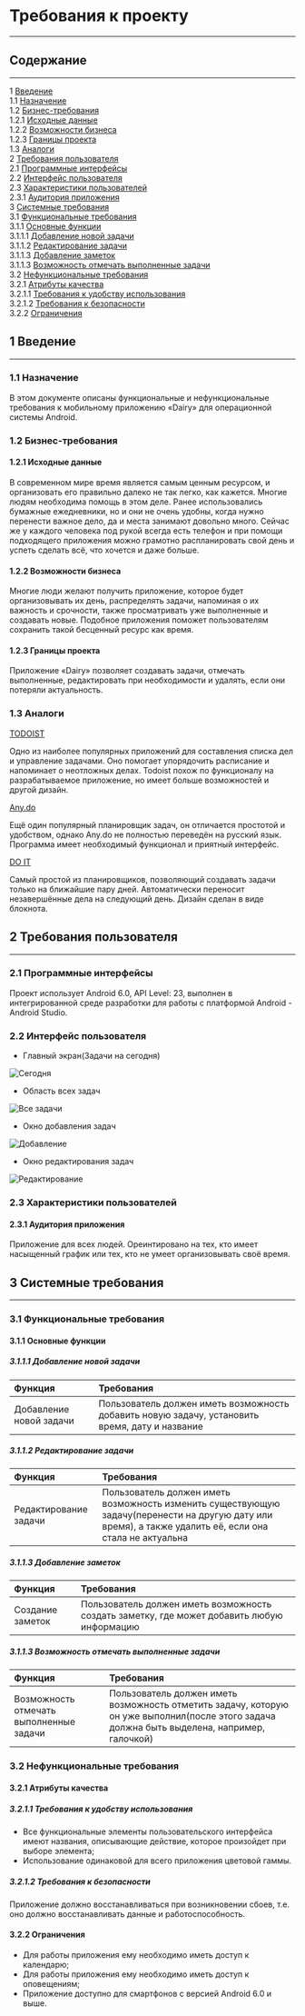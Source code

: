 # Требования к проекту  
---------------

## Содержание
--------------
1 [Введение](#Введение)  
1.1 [Назначение](#Назначение)  
1.2 [Бизнес-требования](#Бизнес)  
1.2.1 [Исходные данные](#Исходные)  
1.2.2 [Возможности бизнеса](#Возможности)  
1.2.3 [Границы проекта](#Границы)  
1.3 [Аналоги](#Аналоги)  
2 [Требования пользователя](#Требования)  
2.1 [Программные интерфейсы](#Программные)  
2.2 [Интерфейс пользователя](#Интерфейс)  
2.3 [Характеристики пользователей](#Характеристики)  
2.3.1 [Аудитория приложения](#Аудитория)  
3 [Системные требования](#Системные)  
3.1 [Функциональные требования](#Функциональные)  
3.1.1 [Основные функции](#Основные)  
3.1.1.1 [Добавление новой задачи](#Добавление)  
3.1.1.2 [Редактирование задачи](#Редактирование)  
3.1.1.3 [Добавление заметок](#Добавление)  
3.1.1.3 [Возможность отмечать выполненные задачи](#Возможность)  
3.2 [Нефункциональные требования](#Нефункциональные)  
3.2.1 [Атрибуты качества](#Атрибуты)  
3.2.1.1 [Требования к удобству использования](#Удобство)  
3.2.1.2 [Требования к безопасности](#Безопасность)  
3.2.2 [Ограничения](#Ограничения)  

<a name="Введение"></a> 
## 1 Введение
--------------
<a name="Назначение"></a> 
### 1.1 Назначение

В этом документе описаны функциональные и нефункциональные требования к мобильному приложению «Dairy» для операционной системы Android.
<a name="Бизнес"></a> 
### 1.2 Бизнес-требования
<a name="Исходные"></a> 
#### 1.2.1 Исходные данные

В современном мире время является самым ценным ресурсом, и организовать его правильно далеко не так легко, как кажется. Многие людям необходима помощь в этом деле. Ранее использовались бумажные ежедневники, но и они не очень удобны, когда нужно перенести важное дело, да и места занимают довольно много. Сейчас же у каждого человека под рукой всегда есть телефон и при помощи подходящего приложения можно грамотно распланировать свой день и успеть сделать всё, что хочется и даже больше. 
<a name="Возможности"></a> 
#### 1.2.2 Возможности бизнеса

Многие люди желают получить приложение, которое будет организовывать их день, распределять задачи, напоминая о их важность и срочности, также просматривать уже выполненные и создавать новые. Подобное приложения поможет пользователям сохранить такой бесценный ресурс как время.
<a name="Границы"></a> 
#### 1.2.3 Границы проекта

Приложение «Dairy» позволяет создавать задачи, отмечать выполненные, редактировать при необходимости и удалять, если они потеряли актуальность. 
<a name="Аналоги"></a> 
### 1.3 Аналоги

[TODOIST](https://androidapplications.ru/programs/4961-todoist.html)

Одно из наиболее популярных приложений для составления списка дел и управление задачами. Оно помогает упорядочить расписание и напоминает о неотложных делах. Todoist похож по функционалу на разрабатываемое приложение, но имеет больше возможностей и другой дизайн.

[Any.do](https://androidapplications.ru/programs/2660-anydo-spisok-del.html)

Ещё один популярный планировщик задач, он отличается простотой и удобством, однако Any.do не полностью переведён на русский язык. Программа имеет необходимый функционал и приятный интерфейс.

[DO IT](https://androidapplications.ru/programs/4965-do-it.html)

Самый простой из планировщиков, позволяющий создавать задачи только на ближайшие пару дней. Автоматически переносит незавершённые дела на следующий день. Дизайн сделан в виде блокнота.
<a name="Требования"></a> 
## 2 Требования пользователя
------------
<a name="Программные"></a> 
### 2.1 Программные интерфейсы

Проект использует Android 6.0, API Level: 23, выполнен в интегрированной среде разработки для работы с платформой Android - Android Studio.
<a name="Интерфейс"></a> 
### 2.2 Интерфейс пользователя

+ Главный экран(Задачи на сегодня)

![Сегодня](https://github.com/TomOlga/Dairy/blob/master/Images/Mockups/%D0%A1%D0%B5%D0%B3%D0%BE%D0%B4%D0%BD%D1%8F.png)

+ Область всех задач

![Все задачи](https://github.com/TomOlga/Dairy/blob/master/Images/Mockups/%D0%92%D1%81%D0%B5%20%D0%B7%D0%B0%D0%B4%D0%B0%D1%87%D0%B8.png)

+ Окно добавления задач

![Добавление](https://github.com/TomOlga/Dairy/blob/master/Images/Mockups/%D0%94%D0%BE%D0%B1%D0%B0%D0%B2%D0%B8%D1%82%D1%8C%20%D0%B7%D0%B0%D0%B4%D0%B0%D1%87%D1%83.png)

+ Окно редактирования задач

![Редактирование](https://github.com/TomOlga/Dairy/blob/master/Images/Mockups/%D0%98%D0%B7%D0%BC%D0%B5%D0%BD%D0%B5%D0%BD%D0%B8%D0%B5%20%D0%B7%D0%B0%D0%B4%D0%B0%D1%87%D0%B8.png)
<a name="Характеристики"></a> 
### 2.3 Характеристики пользователей
<a name="Аудитория"></a> 
#### 2.3.1 Аудитория приложения

Приложение для всех людей. Ореинтировано на тех, кто имеет насыщенный график или тех, кто не умеет организовывать своё время.
<a name="Системные"></a> 
## 3 Системные требования
-------------------
<a name="Функциональные"></a> 
### 3.1 Функциональные требования
<a name="Основные"></a> 
#### 3.1.1 Основные функции
<a name="Добавление"></a> 
##### 3.1.1.1 Добавление новой задачи

| Функция                     | Требования                                                   |
|:--------------------------- |:------------------------------------------------------------ | 
| Добавление новой задачи     | Пользователь должен иметь возможность добавить новую задачу, установить время, дату и название |
<a name="Редактирование"></a> 
##### 3.1.1.2 Редактирование задачи

| Функция                     | Требования                                                   |
|:--------------------------- |:------------------------------------------------------------ | 
| Редактирование задачи       | Пользователь должен иметь возможность изменить существующую задачу(перенести на другую дату или время), а также удалить её, если она стала не актуальна  |
<a name="Добавление"></a> 
##### 3.1.1.3 Добавление заметок

| Функция                     | Требования                                                   |
|:--------------------------- |:------------------------------------------------------------ | 
| Создание заметок            | Пользователь должен иметь возможность создать заметку, где может добавить любую информацию |
<a name="Возможность"></a> 
##### 3.1.1.3 Возможность отмечать выполненные задачи

| Функция                     | Требования                                                   |
|:--------------------------- |:------------------------------------------------------------ | 
| Возможность отмечать выполненные задачи  |  Пользователь должен иметь возможность отметить задачу, которую он уже выполнил(после этого задача должна быть выделена, например, галочкой) |
<a name="Нефункциональные"></a> 
### 3.2 Нефункциональные требования
<a name="Атрибуты"></a> 
#### 3.2.1 Атрибуты качества
<a name="Удобство"></a> 
##### 3.2.1.1 Требования к удобству использования

+ Все функциональные элементы пользовательского интерфейса имеют названия, описывающие действие, которое произойдет при выборе элемента;
+ Использование одинаковой для всего приложения цветовой гаммы.
<a name="Безопасность"></a> 
##### 3.2.1.2 Требования к безопасности

Приложение должно восстанавливаться при возникновении сбоев, т.е. оно должно восстанавливать данные и работоспособность.
<a name="Ограничения"></a> 
#### 3.2.2 Ограничения

+ Для работы приложения ему необходимо иметь доступ к календарю;
+ Для работы приложения ему необходимо иметь доступ к оповещениям; 
+ Приложение доступно для смартфонов с версией Android 6.0 и выше.
